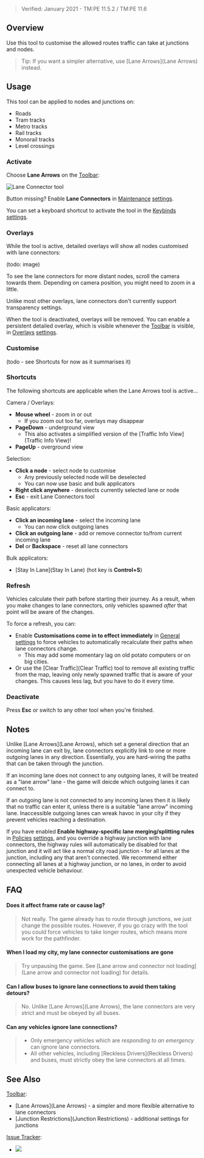 > Verified: January 2021 - TM:PE 11.5.2 / TM:PE 11.6

## Overview

Use this tool to customise the allowed routes traffic can take at junctions and nodes.

> Tip: If you want a simpler alternative, use [Lane Arrows](Lane Arrows) instead.

## Usage

This tool can be applied to nodes and junctions on:

* Roads
* Tram tracks
* Metro tracks
* Rail tracks
* Monorail tracks
* Level crossings

### Activate

Choose **Lane Arrows** on the [Toolbar](Toolbar):

![Lane Connector tool](https://imgur.com/fhxfKzv.png)

Button missing? Enable **Lane Connectors** in [Maintenance](Maintenance) [settings](settings).

You can set a keyboard shortcut to activate the tool in the [Keybinds](Keybinds) [settings](settings).

### Overlays

While the tool is active, detailed overlays will show all nodes customised with lane connectors:

(todo: image)

To see the lane connectors for more distant nodes, scroll the camera towards them. Depending on camera position, you might need to zoom in a little.

Unlike most other overlays, lane connectors don't currently support transparency settings.

When the tool is deactivated, overlays will be removed. You can enable a persistent detailed overlay, which is visible whenever the [Toolbar](Toolbar) is visible, in [Overlays](Overlays) [settings](settings).

### Customise

(todo - see Shortcuts for now as it summarises it)

### Shortcuts

The following shortcuts are applicable when the Lane Arrows tool is active...

Camera / Overlays:

* **Mouse wheel** - zoom in or out
    * If you zoom out too far, overlays may disappear
* **PageDown** - underground view
    * This also activates a simplified version of the [Traffic Info View](Traffic Info View)!
* **PageUp** - overground view

Selection:

* **Click a node** - select node to customise
    * Any previously selected node will be deselected
    * You can now use basic and bulk applicators
* **Right click anywhere** - deselects currently selected lane or node
* **Esc** - exit Lane Connectors tool

Basic applicators:

* **Click an incoming lane** - select the incoming lane
    * You can now click outgoing lanes
* **Click an outgoing lane** - add or remove connector to/from current incoming lane
* **Del** or **Backspace** - reset all lane connectors

Bulk applicators:

* [Stay In Lane](Stay In Lane) (hot key is **Control+S**)

### Refresh

Vehicles calculate their path before starting their journey. As a result, when you make changes to lane connectors, only vehicles spawned _after_ that point will be aware of the changes.

To force a refresh, you can:

* Enable **Customisations come in to effect immediately** in [General](General) [settings](settings) to force vehicles to automatically recalculate their paths when lane connectors change.
    * This may add some momentary lag on old potato computers or on big cities.
* Or use the [Clear Traffic](Clear Traffic) tool to remove all existing traffic from the map, leaving only newly spawned traffic that is aware of your changes. This causes less lag, but you have to do it every time.

### Deactivate

Press **Esc** or switch to any other tool when you're finished.

## Notes

Unlike [Lane Arrows](Lane Arrows), which set a general direction that an incoming lane can exit by, lane connectors explicitly link to one or more outgoing lanes in any direction. Essentially, you are hard-wiring the paths that can be taken through the junction.

If an incoming lane does not connect to any outgoing lanes, it will be treated as a "lane arrow" lane - the game will deicde which outgoing lanes it can connect to.

If an outgoing lane is not connected to any incoming lanes then it is likely that no traffic can enter it, unless there is a suitable "lane arrow" incoming lane. Inaccessible outgoing lanes can wreak havoc in your city if they prevent vehicles reaching a destination.

If you have enabled **Enable highway-specific lane merging/splitting rules** in [Policies](Policies) [settings](settings), and you override a highway junction with lane connectors, the highway rules will automatically be disabled for that junction and it will act like a normal city road junction - for all lanes at the junction, including any that aren't connected. We recommend either connecting all lanes at a highway junction, or no lanes, in order to avoid unexpected vehicle behaviour.

## FAQ

#### Does it affect frame rate or cause lag?
> Not really. The game already has to route through junctions, we just change the possible routes. However, if you go crazy with the tool you could force vehicles to take longer routes, which means more work for the pathfinder.

#### When I load my city, my lane connector customisations are gone
> Try unpausing the game. See [Lane arrow and connector not loading](Lane arrow and connector not loading) for details.

#### Can I allow buses to ignore lane connections to avoid them taking detours?
> No. Unlike [Lane Arrows](Lane Arrows), the lane connectors are very strict and must be obeyed by all buses.

#### Can any vehicles ignore lane connections?
> * Only emergency vehicles which are _responding to an emergency_ can ignore lane connectors.
> * All other vehicles, including  [Reckless Drivers](Reckless Drivers) and buses, must strictly obey the lane connectors at all times.

## See Also

[Toolbar](Toolbar):

* [Lane Arrows](Lane Arrows) - a simpler and more flexible alternative to lane connectors
* [Junction Restrictions](Junction Restrictions) - additional settings for junctions

[Issue Tracker](https://github.com/krzychu124/Cities-Skylines-Traffic-Manager-President-Edition/issues):

* <a href="https://github.com/CitiesSkylinesMods/TMPE/labels/LANE ROUTING"><img src="https://img.shields.io/github/issues/CitiesSkylinesMods/TMPE/LANE ROUTING?label=LANE ROUTING&logo=github" /></a>
